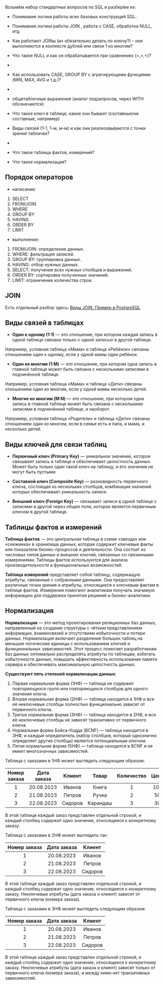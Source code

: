 Возьмём набор стандартных вопросов по SQL и разберём их:

- Понимание логики работы всех базовых конструкций SQL: 
- Понимание логики работы JOIN , работа с CASE, обработка NULL, итд
- Как работают JOINы (их обязательно делать по ключу?) - они выполняются в контексте дублей или связи 1 ко многим? 
- Что такое NULL и как он обрабатывается при сравнениях (=,>,<)?

- 
- Как использовать CASE, GROUP BY с агрегирующими функциями (MIN, MAX, AVG и т.д.)?

- 
- общетабличные выражения (аналог подзапросов, через WITH обозначаются)
- Что такое ключ в таблице, какие они бывают (составные/не составные, например)
- Виды связей (1-1, 1-м, м-м) и как они реализовываются с точки зрения табличек?

- 
- Что такое таблица фактов, измерений?
- Что такое нормализация?

## Порядок операторов

- написание:
  
1. SELECT
2. FROM/JOIN
3. WHERE
4. GROUP BY
5. HAVING
6. ORDER BY
7. LIMIT
  
- выполнение:

1. FROM/JOIN: определение данных.
2. WHERE: фильтрация записей.
3. GROUP BY: группировка данных.
4. HAVING: отбор нужных данных.
5. SELECT: получение всех нужных столбцов и выражений.
6. ORDER BY: сортировка полученных значений.
7. LIMIT: ограничение количества строк.

## JOIN

Есть отдельный разбор здесь: [Виды JOIN. Пример в PostgreSQL](https://github.com/Malakhova-Natalya/My_open_textbook/blob/main/topics/SQL/JOIN.md)

## Виды связей в таблицах

- **Один к одному (1:1)** — это отношение, при котором каждая запись в одной таблице связана только с одной записью в другой таблице.

Например, условная таблица «Мама» и таблица «Ребёнок» связаны отношением один к одному, если у одной мамы один ребёнок.

- **Один ко многим (1:M)** — это отношение, при котором одна запись в главной таблице может быть связана с несколькими записями в подчинённой таблице. 

Например, условная таблица «Мама» и таблица «Дети» связаны отношением один ко многим, если у одной мамы несколько детей. 

- **Многие ко многим (M:N)** — это отношение, при котором одна запись в главной таблице может быть связана с несколькими записями в подчинённой таблице, и наоборот.

Например, условная таблица «Родители» и таблица «Дети» связаны отношением один ко многим, если в семье есть и папа, и мама, и несколько детей. 

## Виды ключей для связи таблиц

- **Первичный ключ (Primary Key)** — уникальное значение, которое связывает запись в таблице и обеспечивает целостность данных. Может быть только один такой ключ на таблицу, и его значения не могут быть пустыми.
  
- **Составной ключ (Composite Key)** — разновидность первичного ключа, состоящая из нескольких столбцов, комбинация значений которых обеспечивает уникальность записи.

- **Внешний ключ (Foreign Key)** — связывает записи в одной таблице с записями в другой через общее поле, которое является первичным ключом в другой таблице.

## Таблицы фактов и измерений

**Таблица фактов** — это центральная таблица в схеме «звезда» или «снежинка» в хранилище данных, которая содержит ключевые факты или показатели бизнес-процессов и деятельности. Она состоит из числовых типов данных и внешних ключей, связанных со связанными измерениями. Таблицы фактов используются для анализа производительности и функциональных возможностей.

**Таблица измерений** представляет собой таблицу, содержащую атрибуты, связанные с собранными данными. Она предоставляет различные точки зрения и атрибуты, относящиеся к ключевым фактам в таблице фактов. Измерения помогают аналитикам получать значимую информацию для поддержки принятия решений и бизнес-аналитики.

## Нормализация

**Нормализация** — это метод проектирования реляционных баз данных, направленный на создание структуры с чётким представлением информации, взаимосвязей и отсутствием избыточности и потери данных. Нормализация включает разделение больших таблиц на меньшие логические единицы с использованием ключей и функциональных зависимостей. Этот процесс помогает разработчикам баз данных оптимально распределять атрибуты по таблицам, избегать избыточности данных, повышать эффективность использования памяти сервера и обеспечивать максимальную целостность данных.

**Существуют пять степеней нормализации данных**:
1. Первая нормальная форма (1НФ) — таблица не содержит повторяющихся групп или повторяющихся столбцов для одного значения ключа.
2. Вторая нормальная форма (2НФ) — таблица находится в 1НФ и все её неключевые столбцы полностью функционально зависят от первичного ключа.
3. Третья нормальная форма (3НФ) — таблица находится в 2НФ, и все её неключевые столбцы не зависят транзитивно от первичного ключа.
4. Нормальная форма Бойса-Кодда (BCNF) — таблица находится в 3НФ, и каждый определитель (набор столбцов, который однозначно определяет другие столбцы) является потенциальным ключом.
5. Пятая нормальная форма (5НФ) — таблица находится в BCNF и не имеет многозначных зависимостей.

Таблица с заказами в 1НФ может выглядеть следующим образом:

| Номер заказа | Дата заказа	| Клиент	| Товар	| Количество	| Цена |
| :--------------------: | :---------------------: |:---------------------------:| :--------------------: | :---------------------: |:---------------------------:|
| 1	| 20.08.2023	| Иванов	| Книга	| 1	| 100 |
| 2	| 21.08.2023	| Петров	| Ручка	| 2	| 50 |
| 3	| 22.08.2023	| Сидоров	| Карандаш	| 3	| 30 |

В этой таблице каждый заказ представлен отдельной строкой, и каждый столбец содержит одно значение, относящееся к конкретному заказу.

Таблица с заказами в 2НФ может выглядеть так:

| Номер заказа | Дата заказа	| Клиент	| 
| :--------------------: | :---------------------: |:---------------------------:|
| 1	| 20.08.2023	| Иванов	|
| 2	| 21.08.2023	| Петров	|
| 3	| 22.08.2023	| Сидоров	|

В этой таблице каждый заказ представлен отдельной строкой, и каждый столбец содержит одно значение, относящееся к конкретному заказу. Неключевые атрибуты (дата заказа и клиент) зависят от первичного ключа (номера заказа).

Таблица с заказами в 3НФ может выглядеть следующим образом:

| Номер заказа | Дата заказа	| Клиент	| 
| :--------------------: | :---------------------: |:---------------------------:|
| 1	| 20.08.2023	| Иванов	|
| 2	| 21.08.2023	| Петров	|
| 3	| 22.08.2023	| Сидоров	|

В этой таблице каждый заказ представлен отдельной строкой, и каждый столбец содержит одно значение, относящееся к конкретному заказу. Неключевые атрибуты (дата заказа и клиент) зависят только от первичного ключа (номера заказа), и между ними нет транзитивных зависимостей.
